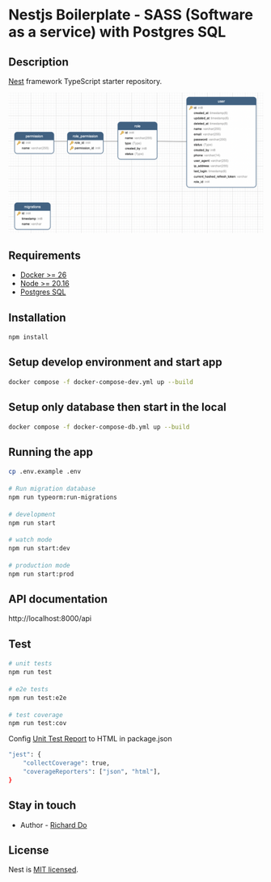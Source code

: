 # Nestjs Boilerplate - SASS (Software as a service) with Postgres SQL

## Description

[Nest](https://github.com/nestjs/nest) framework TypeScript starter repository.

![Alt text](database.png "database design")

## Requirements

- [Docker >= 26](https://docs.docker.com/install)
- [Node >= 20.16](https://nodejs.org/en/download/)
- [Postgres SQL](https://www.postgresql.org/)

## Installation

```bash
npm install
```

## Setup develop environment and start app

```bash
docker compose -f docker-compose-dev.yml up --build
```

## Setup only database then start in the local

```bash
docker compose -f docker-compose-db.yml up --build
```

## Running the app

```bash
cp .env.example .env

# Run migration database
npm run typeorm:run-migrations

# development
npm run start

# watch mode
npm run start:dev

# production mode
npm run start:prod
```

## API documentation

http://localhost:8000/api

## Test

```bash
# unit tests
npm run test

# e2e tests
npm run test:e2e

# test coverage
npm run test:cov
```

Config [Unit Test Report](https://stackoverflow.com/questions/24825860/how-to-get-the-code-coverage-report-using-jest) to HTML in package.json

```bash
"jest": {
    "collectCoverage": true,
    "coverageReporters": ["json", "html"],
}
```

## Stay in touch

- Author - [Richard Do](https://github.com/ptit9x)

## License

Nest is [MIT licensed](LICENSE).
